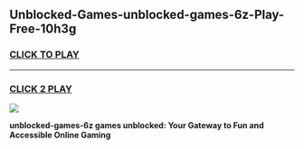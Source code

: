 
## Unblocked-Games-unblocked-games-6z-Play-Free-10h3g
<h3>
<a href="https://premium76.site?title=unblocked-games-6z&ref=17A">CLICK TO PLAY</a></h3>
<hr>

<h3>
<a href="https://premium76.site?title=unblocked-games-6z&ref=17A">CLICK 2 PLAY</a>
  
</h3>

<a href="https://premium76.site?title=unblocked-games-6z&ref=17A"><img src="https://clearcache.store/games.png"></a>


**unblocked-games-6z games unblocked: Your Gateway to Fun and Accessible Online Gaming**
